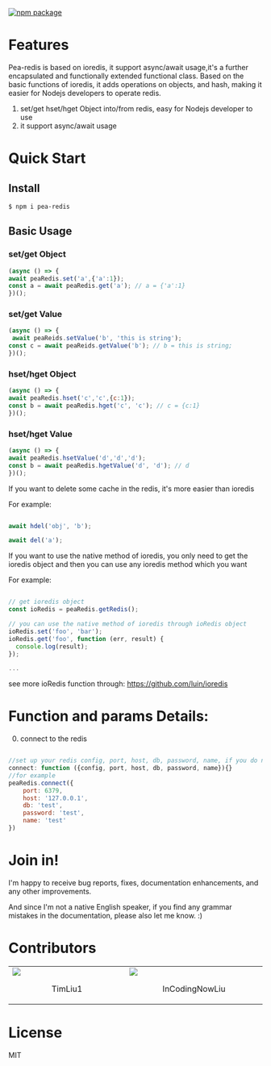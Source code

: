 
[![npm package](https://badge.fury.io/js/pea-redis.svg)](https://www.npmjs.com/package/pea-redis)


# Features
Pea-redis is based on ioredis, it support async/await usage,it's a further encapsulated and functionally extended functional class. Based on the basic functions of ioredis, it adds operations on objects, and hash, making it easier for Nodejs developers to operate redis.

1. set/get hset/hget Object into/from redis, easy for Nodejs developer to use
2. it support async/await usage


# Quick Start
## Install
```shell
$ npm i pea-redis
```




## Basic Usage

### set/get Object
```javascript
(async () => {
await peaRedis.set('a',{'a':1});
const a = await peaRedis.get('a'); // a = {'a':1} 
})();

```
### set/get Value
```javascript
(async () => {
 await peaReids.setValue('b', 'this is string');
const c = await peaReids.getValue('b'); // b = this is string;
})();
```

### hset/hget Object
```javascript
(async () => {
await peaRedis.hset('c','c',{c:1});
const b = await peaRedis.hget('c', 'c'); // c = {c:1}
})();
```

### hset/hget Value
```javascript
(async () => {
await peaRedis.hsetValue('d','d','d');
const b = await peaRedis.hgetValue('d', 'd'); // d
})();

```


If you want to delete some cache in the redis, it's more easier than ioredis

For example:

```javascript

await hdel('obj', 'b');

await del('a');

```

If you want to use the native method of ioredis, you only need to get the ioredis object and then you can use any ioredis method which you want

For example:

```javascript

// get ioredis object
const ioRedis = peaRedis.getRedis();

// you can use the native method of ioredis through ioRedis object
ioRedis.set('foo', 'bar');
ioRedis.get('foo', function (err, result) {
  console.log(result);
});

...

```

see more ioRedis function through: https://github.com/luin/ioredis

# Function and params Details:


0. connect to the redis
```javascript

//set up your redis config, port, host, db, password, name, if you do not set up config, it will set default config 
connect: function ({config, port, host, db, password, name}){}
//for example
peaRedis.connect({
    port: 6379,
    host: '127.0.0.1',
    db: 'test',
    password: 'test',
    name: 'test'
})
```

# Join in!

I'm happy to receive bug reports, fixes, documentation enhancements, and any other improvements.

And since I'm not a native English speaker, if you find any grammar mistakes in the documentation, please also let me know. :)

# Contributors
<table><tr><td width="20%"><a href="https://github.com/TimLiu1"><img src="https://avatars2.githubusercontent.com/u/16770736?s=460&v=4" /></a><p align="center">TimLiu1</p></td><td width="20%"><a href="https://github.com/InCodingNowLiu"><img src="https://avatars0.githubusercontent.com/u/31758568?s=460&v=4" /></a><p align="center">InCodingNowLiu</p></td></tr></table>

# License

MIT